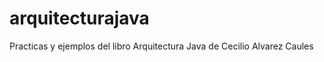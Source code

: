 arquitecturajava
================

Practicas y ejemplos del libro Arquitectura Java de Cecilio Alvarez Caules
